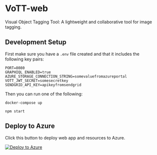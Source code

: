 # VoTT-web
Visual Object Tagging Tool: A lightweight and collaborative tool for image tagging.

## Development Setup
First make sure you have a `.env` file created and that it includes the following key pairs:

```
PORT=8080
GRAPHIQL_ENABLED=true
AZURE_STORAGE_CONNECTION_STRING=somevaluefromazureportal
VOTT_JWT_SECRET=somesecretkey
SENDGRID_API_KEY=apikeyfromsendgrid
```

Then you can run one of the following:

```
docker-compose up
```

```
npm start
```

## Deploy to Azure
Click this button to deploy web app and resources to Azure. 

[![Deploy to Azure](https://azuredeploy.net/deploybutton.svg)](https://azuredeploy.net/)
